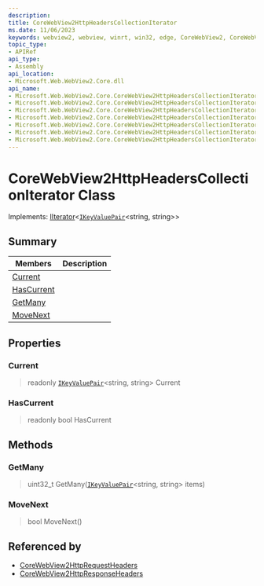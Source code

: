 ```yaml
---
description: 
title: CoreWebView2HttpHeadersCollectionIterator
ms.date: 11/06/2023
keywords: webview2, webview, winrt, win32, edge, CoreWebView2, CoreWebView2Controller, browser control, edge html, CoreWebView2HttpHeadersCollectionIterator
topic_type:
- APIRef
api_type:
- Assembly
api_location:
- Microsoft.Web.WebView2.Core.dll
api_name:
- Microsoft.Web.WebView2.Core.CoreWebView2HttpHeadersCollectionIterator
- Microsoft.Web.WebView2.Core.CoreWebView2HttpHeadersCollectionIterator.Current
- Microsoft.Web.WebView2.Core.CoreWebView2HttpHeadersCollectionIterator.HasCurrent
- Microsoft.Web.WebView2.Core.CoreWebView2HttpHeadersCollectionIterator.GetMany
- Microsoft.Web.WebView2.Core.CoreWebView2HttpHeadersCollectionIterator.MoveNext
- Microsoft.Web.WebView2.Core.CoreWebView2HttpHeadersCollectionIterator.get_Current
- Microsoft.Web.WebView2.Core.CoreWebView2HttpHeadersCollectionIterator.get_HasCurrent
---
```


# CoreWebView2HttpHeadersCollectionIterator Class

Implements: [IIterator](/uwp/api/Windows.Foundation.Collections.IIterator-1)&lt;[`IKeyValuePair`](/uwp/api/Windows.Foundation.Collections.IKeyValuePair-2)&lt;string, string&gt;&gt;

## Summary

Members|Description
--|--
[Current](#current) | 
[HasCurrent](#hascurrent) | 
[GetMany](#getmany) | 
[MoveNext](#movenext) | 

## Properties

### Current

> readonly  [`IKeyValuePair`](/uwp/api/Windows.Foundation.Collections.IKeyValuePair-2)&lt;string, string&gt; Current

### HasCurrent

> readonly  bool HasCurrent



## Methods

### GetMany

> uint32_t GetMany([`IKeyValuePair`](/uwp/api/Windows.Foundation.Collections.IKeyValuePair-2)&lt;string, string&gt; items)



### MoveNext

> bool MoveNext()






## Referenced by

- [CoreWebView2HttpRequestHeaders](corewebview2httprequestheaders.md)
- [CoreWebView2HttpResponseHeaders](corewebview2httpresponseheaders.md)
